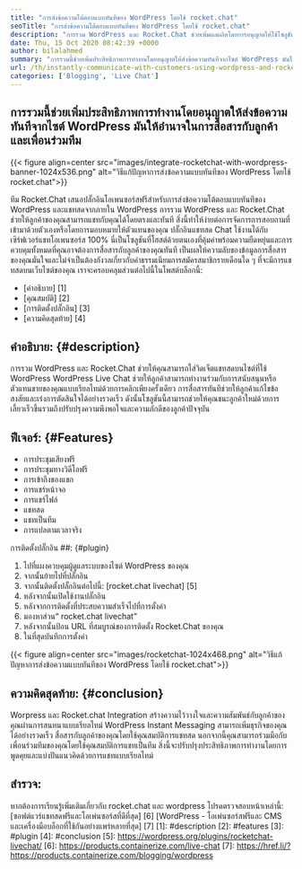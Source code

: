 ```yaml
---
title: "การส่งข้อความโต้ตอบแบบทันทีของ WordPress โดยใช้ rocket.chat" 
seoTitle: "การส่งข้อความโต้ตอบแบบทันทีของ WordPress โดยใช้ rocket.chat" 
description: "การรวม WordPress และ Rocket.Chat ช่วยเพิ่มผลผลิตโดยการอนุญาตให้ใช้โซลูชันการส่งข้อความทันที ช่วยให้คุณสื่อสารได้อย่างมีประสิทธิภาพและทันเวลา" 
date: Thu, 15 Oct 2020 08:42:39 +0000
author: bilalahmed
summary: "การรวมนี้ช่วยเพิ่มประสิทธิภาพการทำงานโดยอนุญาตให้ส่งข้อความทันทีจากไซต์ WordPress มันให้อำนาจในการสื่อสารกับลูกค้าและเพื่อนร่วมทีม" 
url: /th/instantly-communicate-with-customers-using-wordpress-and-rocket-chat/
categories: ['Blogging', 'Live Chat']
---
```


## การรวมนี้ช่วยเพิ่มประสิทธิภาพการทำงานโดยอนุญาตให้ส่งข้อความทันทีจากไซต์ WordPress มันให้อำนาจในการสื่อสารกับลูกค้าและเพื่อนร่วมทีม

{{< figure align=center src="images/integrate-rocketchat-with-wordpress-banner-1024x536.png" alt="วิธีแก้ปัญหาการส่งข้อความแบบทันทีของ WordPress โดยใช้ rocket.chat">}}

ทีม Rocket.Chat เสนอปลั๊กอินโอเพนซอร์สฟรีสำหรับการส่งข้อความโต้ตอบแบบทันทีของ WordPress และแชทสดจากภายใน WordPress การรวม WordPress และ Rocket.Chat ช่วยให้ลูกค้าของคุณสามารถแชทกับคุณได้โดยตรงและทันที สิ่งนี้ทำให้ง่ายต่อการจัดการการสอบถามที่เข้ามาด้วยตัวเองหรือโดยการมอบหมายให้ตัวแทนของคุณ
ปลั๊กอินแชทสด Chat ใช้งานได้กับเซิร์ฟเวอร์แชทโอเพนซอร์ส 100% นี่เป็นโซลูชันที่โฮสต์ด้วยตนเองที่คุ้มค่าพร้อมความยืดหยุ่นและการควบคุมทั้งหมดที่คุณอาจต้องการสื่อสารกับลูกค้าของคุณทันที เป็นผลให้ความลับของข้อมูลการสื่อสารของคุณมั่นใจและไม่จำเป็นต้องกังวลเกี่ยวกับค่าธรรมเนียมการสมัครสมาชิกรายเดือนใด ๆ ที่จะมีการแชทสดบนเว็บไซต์ของคุณ
เราจะครอบคลุมส่วนต่อไปนี้ในโพสต์บล็อกนี้:
  * [คำอธิบาย] [1]
  * [คุณสมบัติ] [2]
  * [การติดตั้งปลั๊กอิน] [3]
  * [ความคิดสุดท้าย] [4]

## คำอธิบาย: {#description}
การรวม WordPress และ Rocket.Chat ช่วยให้คุณสามารถใส่วิดเจ็ตแชทสดบนไซต์ที่ใช้ WordPress WordPress Live Chat ช่วยให้ลูกค้าสามารถทำงานร่วมกับการสนับสนุนหรือตัวแทนขายของคุณแบบเรียลไทม์ด้วยการคลิกเพียงครั้งเดียว การสื่อสารทันทีช่วยให้ลูกค้าแก้ไขข้อสงสัยและเร่งการตัดสินใจได้อย่างรวดเร็ว ดังนั้นโซลูชันนี้สามารถช่วยให้คุณชนะลูกค้าใหม่ด้วยการเลี้ยวเร็วขึ้นรวมถึงปรับปรุงความพึงพอใจและความภักดีของลูกค้าปัจจุบัน

## ฟีเจอร์: {#Features}
  * การประชุมเสียงฟรี
  * การประชุมทางวิดีโอฟรี
  * การเข้าถึงของแขก
  * การแชร์หน้าจอ
  * การแชร์ไฟล์
  * แชทสด
  * แชทเป็นทีม
  * การแปลตามเวลาจริง

การติดตั้งปลั๊กอิน ##: {#plugin}
  1. ไปที่แผงควบคุมผู้ดูแลระบบของไซต์ WordPress ของคุณ
  2. จากนั้นย้ายไปที่ปลั๊กอิน
  3. จากนั้นติดตั้งปลั๊กอินต่อไปนี้: [rocket.chat livechat] [5]
  4. หลังจากนั้นเปิดใช้งานปลั๊กอิน
  5. หลังจากการติดตั้งที่ประสบความสำเร็จไปที่การตั้งค่า
  6. มองหาส่วน“ rocket.chat livechat”
  7. หลังจากนั้นป้อน URL ที่สมบูรณ์ของการติดตั้ง Rocket.Chat ของคุณ
  8. ในที่สุดบันทึกการตั้งค่า

{{< figure align=center src="images/rocketchat-1024x468.png" alt="วิธีแก้ปัญหาการส่งข้อความแบบทันทีของ WordPress โดยใช้ rocket.chat">}}


## ความคิดสุดท้าย: {#conclusion}
Worpress และ Rocket.chat Integration สร้างความไว้วางใจและความสัมพันธ์กับลูกค้าของคุณผ่านการสนทนาแบบเรียลไทม์ WordPress Instant Messaging สามารถเพิ่มธุรกิจของคุณได้อย่างรวดเร็ว สื่อสารกับลูกค้าของคุณโดยใช้คุณสมบัติการแชทสด นอกจากนี้คุณสามารถร่วมมือกับเพื่อนร่วมทีมของคุณโดยใช้คุณสมบัติการแชทเป็นทีม สิ่งนี้จะปรับปรุงประสิทธิภาพการทำงานโดยการพูดคุยและแบ่งปันแนวคิดด้วยการแชทแบบเรียลไทม์

## สำรวจ:
หากต้องการเรียนรู้เพิ่มเติมเกี่ยวกับ rocket.chat และ wordpress โปรดตรวจสอบหน้าเหล่านี้:
[ซอฟต์แวร์แชทสดฟรีและโอเพ่นซอร์สที่ดีที่สุด] [6]
[WordPress - โอเพ่นซอร์สฟรีและ CMS และเครื่องมือบล็อกที่ใช้กันอย่างแพร่หลายที่สุด] [7]
[1]: #description
[2]: #features
[3]: #plugin
[4]: #conclusion
[5]: https://wordpress.org/plugins/rocketchat-livechat/
[6]: https://products.containerize.com/live-chat
[7]: https://href.li/?https://products.containerize.com/blogging/wordpress

